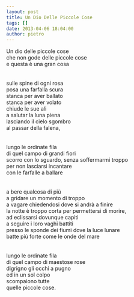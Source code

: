 ```yaml
---
layout: post
title: Un Dio Delle Piccole Cose
tags: []
date: 2013-04-06 18:04:00
author: pietro
---
```

Un dio delle piccole cose<br/>che non gode delle piccole cose<br/>e questa è una gran cosa<br/><br/><br/>sulle spine di ogni rosa<br/>posa una farfalla scura<br/>stanca per aver ballato<br/>stanca per aver volato<br/>chiude le sue ali<br/>a salutar la luna piena<br/>lasciando il cielo sgombro<br/>al passar della falena,<br/><br/><br/>lungo le ordinate fila<br/>di quel campo di grandi fiori<br/>scorro con lo sguardo, senza soffermarmi troppo<br/>per non lasciarsi incantare<br/>con le farfalle a ballare<br/><br/><br/>a bere qualcosa di più<br/>a gridare un momento di troppo<br/>a vagare chiedendosi dove si andrà a finire<br/>la notte è troppo corta per permettersi di morire,<br/>ad eclissarsi dovunque capiti<br/>a seguire i loro vaghi battiti<br/>presso le sponde dei fiumi dove la luce lunare<br/>batte più forte come le onde del mare<br/><br/><br/>lungo le ordinate fila<br/>di quel campo di maestose rose<br/>digrigno gli occhi a pugno<br/>ed in un sol colpo<br/>scompaiono tutte<br/>quelle piccole cose.<br/><br/><br/>
